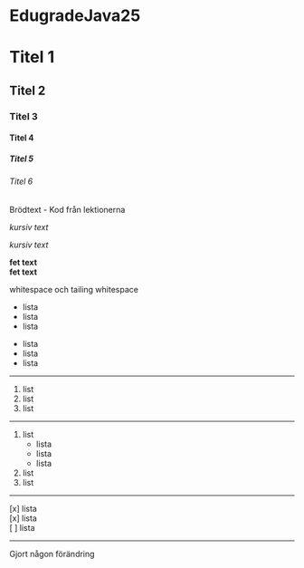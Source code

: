 # EdugradeJava25

# Titel 1

## Titel 2

### Titel 3

#### Titel 4

##### Titel 5

###### Titel 6

Brödtext - Kod från lektionerna

_kursiv text_

*kursiv text*

__fet text__  
**fet text**

whitespace och tailing whitespace

- lista
- lista
- lista

* lista
* lista
* lista

---

1. list
2. list
3. list

---
1. list
    * lista
    * lista
    * lista
2. list
3. list 

----
[x] lista  
[x] lista  
[ ] lista  

---


Gjort någon förändring